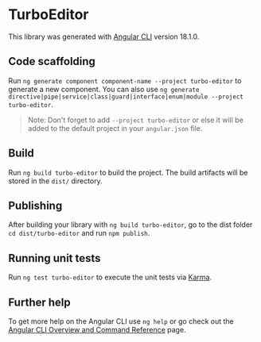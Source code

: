 # TurboEditor

This library was generated with [Angular CLI](https://github.com/angular/angular-cli) version 18.1.0.

## Code scaffolding

Run `ng generate component component-name --project turbo-editor` to generate a new component. You can also use `ng generate directive|pipe|service|class|guard|interface|enum|module --project turbo-editor`.
> Note: Don't forget to add `--project turbo-editor` or else it will be added to the default project in your `angular.json` file. 

## Build

Run `ng build turbo-editor` to build the project. The build artifacts will be stored in the `dist/` directory.

## Publishing

After building your library with `ng build turbo-editor`, go to the dist folder `cd dist/turbo-editor` and run `npm publish`.

## Running unit tests

Run `ng test turbo-editor` to execute the unit tests via [Karma](https://karma-runner.github.io).

## Further help

To get more help on the Angular CLI use `ng help` or go check out the [Angular CLI Overview and Command Reference](https://angular.dev/tools/cli) page.
